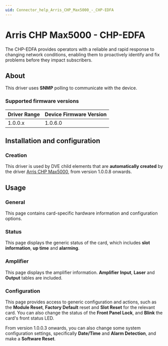 ```yaml
---
uid: Connector_help_Arris_CHP_Max5000_-_CHP-EDFA
---
```


# Arris CHP Max5000 - CHP-EDFA

The CHP-EDFA provides operators with a reliable and rapid response to changing network conditions, enabling them to proactively identify and fix problems before they impact subscribers.

## About

This driver uses **SNMP** polling to communicate with the device.

### Supported firmware versions

| **Driver Range** | **Device Firmware Version** |
|------------------|-----------------------------|
| 1.0.0.x          | 1.0.6.0                     |

## Installation and configuration

### Creation

This driver is used by DVE child elements that are **automatically created** by the driver [Arris CHP Max5000](xref:Connector_help_Arris_CHP_Max5000), from version 1.0.0.8 onwards.

## Usage

### General

This page contains card-specific hardware information and configuration options.

### Status

This page displays the generic status of the card, which includes **slot information**, **up time** and **alarming**.

### Amplifier

This page displays the amplifier information. **Amplifier** **Input**, **Laser** and **Output** tables are included.

### Configuration

This page provides access to generic configuration and actions, such as the **Module Reset**, **Factory Default** reset and **Slot Reset** for the relevant card. You can also change the status of the **Front Panel Lock**, and **Blink** the card's front status LED.

From version 1.0.0.3 onwards, you can also change some system configuration settings, specifically **Date/Time** and **Alarm Detection**, and make a **Software Reset**.
